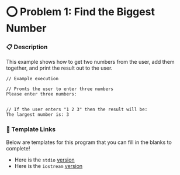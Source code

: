 # ⭕ Problem 1: Find the Biggest Number

### 📋 Description 

This example shows how to get two numbers from the user, add them together, and print the result out to the user.

```text
// Example execution

// Promts the user to enter three numbers
Please enter three numbers:


// If the user enters "1 2 3" then the result will be:
The largest number is: 3
```

### 📝 Template Links 

Below are templates for this program that you can fill in the blanks to complete!

* Here is the `stdio` [version](https://cplayground.com/?p=herring-pelican-raven)
* Here is the `iostream` [version](https://cplayground.com/?p=quetzal-baboon-pelican)

